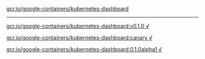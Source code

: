 [gcr.io/google-containers/kubernetes-dashboard](https://hub.docker.com/r/anjia0532/kubernetes-dashboard/tags/) 

----
[gcr.io/google-containers/kubernetes-dashboard:v0.1.0 √](https://hub.docker.com/r/anjia0532/google-containers.kubernetes-dashboard/tags/)

[gcr.io/google-containers/kubernetes-dashboard:canary √](https://hub.docker.com/r/anjia0532/google-containers.kubernetes-dashboard/tags/)

[gcr.io/google-containers/kubernetes-dashboard:0.1.0alpha1 √](https://hub.docker.com/r/anjia0532/google-containers.kubernetes-dashboard/tags/)

